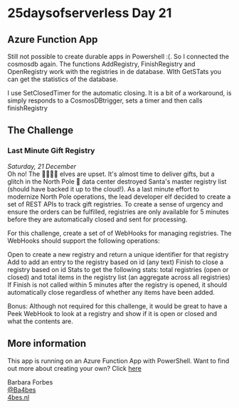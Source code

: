 # 25daysofserverless Day 21

## Azure Function App

Still not possible to create durable apps in Powershell :(. So I connected the cosmosdb again.
The functions AddRegistry, FinishRegistry and OpenRegistry work with the registries in de database.
WIth GetSTats you can get the statistics of the database.

I use SetClosedTimer for the automatic closing. It is a bit of a workaround, is simply responds to a CosmosDBtrigger, sets a timer and then calls finishRegistry

## The Challenge

### Last Minute Gift Registry

*Saturday, 21 December*  
Oh no! The 🧝‍♀️🧝‍♂️ elves are upset. It's almost time to deliver gifts, but a glitch in the North Pole 💈 data center destroyed Santa's master registry list (should have backed it up to the cloud!). As a last minute effort to modernize North Pole operations, the lead developer elf decided to create a set of REST APIs to track gift registries. To create a sense of urgency and ensure the orders can be fulfilled, registries are only available for 5 minutes before they are automatically closed and sent for processing.

For this challenge, create a set of of WebHooks for managing registries. The WebHooks should support the following operations:

Open to create a new registry and return a unique identifier for that registry
Add to add an entry to the registry based on id (any text)
Finish to close a registry based on id
Stats to get the following stats: total registries (open or closed) and total items in the registry list (an aggregate across all registries)
If Finish is not called within 5 minutes after the registry is opened, it should automatically close regardless of whether any items have been added.

Bonus: Although not required for this challenge, it would be great to have a Peek WebHook to look at a registry and show if it is open or closed and what the contents are.
## More information

 This app is running on an Azure Function App with PowerShell. Want to find out more about creating your own? Click [here]('https://4bes.nl/MSIgnite')

Barbara Forbes  
[@Ba4bes](https://www.twitter.com/ba4bes)  
[4bes.nl](https://4bes.nl)
